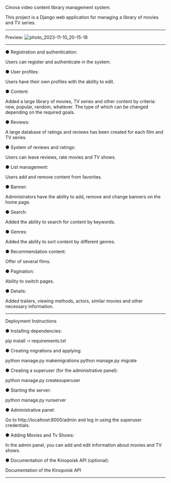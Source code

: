 Cinova video content library management system.

This project is a Django web application for managing a library of movies and TV series.

_______________________________________________________________________________________________________________________________________________________________

Preview: 
![photo_2023-11-10_20-15-18](https://github.com/zubkovoleg01/cinova/assets/120819704/34f7ccea-1bba-465a-9c84-9745cac3db8e)

_______________________________________________________________________________________________________________________________________________________________

● Registration and authentication:

Users can register and authenticate in the system.

● User profiles:

Users have their own profiles with the ability to edit.

● Content:

Added a large library of movies, TV series and other content by criteria: new, popular, random, whatever. The type of which can be changed depending on the required goals.

● Reviews:

A large database of ratings and reviews has been created for each film and TV series.

● System of reviews and ratings:

Users can leave reviews, rate movies and TV shows.

● List management:

Users add and remove content from favorites.

● Banner:

Administrators have the ability to add, remove and change banners on the home page.

● Search:

Added the ability to search for content by keywords.

● Genres:

Added the ability to sort content by different genres.

● Recommendation content:

Offer of several films.

● Pagination:

Ability to switch pages.

● Details:

Added trailers, viewing methods, actors, similar movies and other necessary information.


_______________________________________________________________________________________________________________________________________________________________

Deployment Instructions

● Installing dependencies:

pip install -r requirements.txt

● Creating migrations and applying:

python manage.py makemigrations
python manage.py migrate

● Creating a superuser (for the administrative panel):

python manage.py createsuperuser

● Starting the server:

python manage.py runserver

● Administrative panel:

Go to http://localhost:8000/admin and log in using the superuser credentials.

● Adding Movies and Tv Shows:

In the admin panel, you can add and edit information about movies and TV shows.

● Documentation of the Kinopoisk API (optional):

Documentation of the Kinopoisk API

_______________________________________________________________________________________________________________________________________________________________

